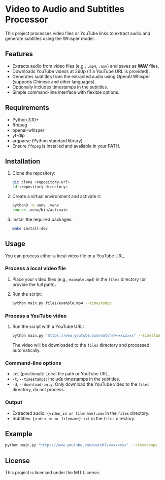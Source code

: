 # Video to Audio and Subtitles Processor

This project processes video files or YouTube links to extract audio and generate subtitles using the Whisper model.

## Features

- Extracts audio from video files (e.g., `.mp4`, `.mov`) and saves as **WAV** files.
- Downloads YouTube videos at 360p (if a YouTube URL is provided).
- Generates subtitles from the extracted audio using OpenAI Whisper (supports Chinese and other languages).
- Optionally includes timestamps in the subtitles.
- Simple command-line interface with flexible options.

## Requirements

- Python 3.10+
- ffmpeg
- openai-whisper
- yt-dlp
- argparse (Python standard library)
- Ensure `ffmpeg` is installed and available in your PATH.

## Installation

1. Clone the repository:
    ```sh
    git clone <repository-url>
    cd <repository-directory>
    ```

2. Create a virtual environment and activate it:
    ```sh
    python3 -m venv .venv
    source .venv/bin/activate
    ```

3. Install the required packages:
    ```sh
    make install-dev
    ```

## Usage

You can process either a local video file or a YouTube URL.

### Process a local video file

1. Place your video files (e.g., `example.mp4`) in the `files` directory (or provide the full path).

2. Run the script:
    ```sh
    python main.py files/example.mp4 --timestamps
    ```

### Process a YouTube video

1. Run the script with a YouTube URL:
    ```sh
    python main.py "https://www.youtube.com/watch?v=xxxxxxx" --timestamps
    ```

    The video will be downloaded to the `files` directory and processed automatically.

### Command-line options

- `uri` (positional): Local file path or YouTube URL.
- `-t`, `--timestamps`: Include timestamps in the subtitles.
- `-d`, `--download-only`: Only download the YouTube video to the `files` directory, do not process.

### Output

- Extracted audio: `{video_id or filename}.wav` in the `files` directory.
- Subtitles: `{video_id or filename}.txt` in the `files` directory.

## Example

```sh
python main.py "https://www.youtube.com/watch?v=xxxxxxx" --timestamps
```

## License

This project is licensed under the MIT License.
